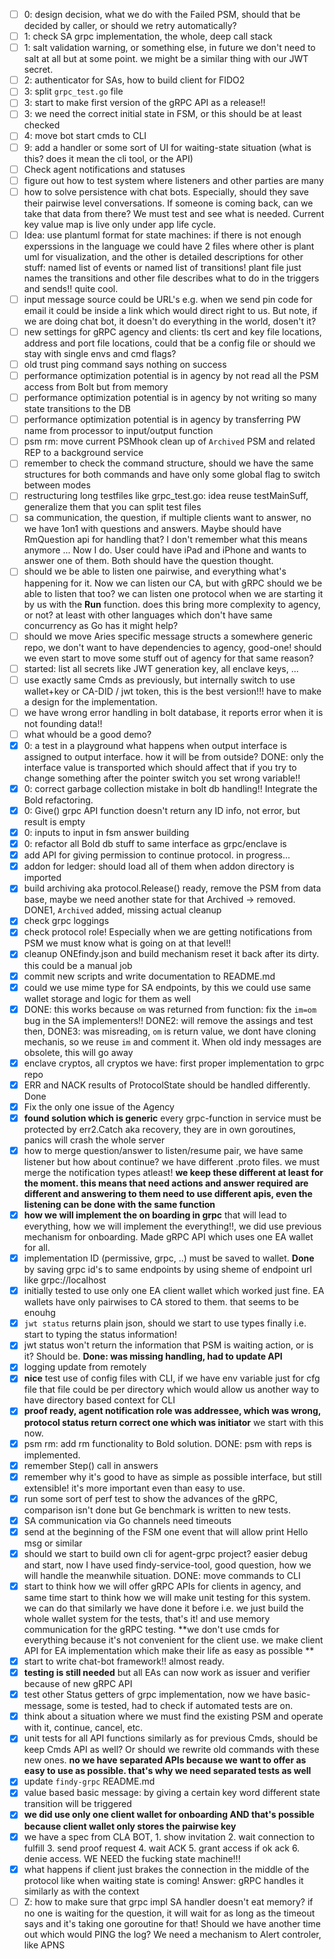 - [ ] 0: design decision, what we do with the Failed PSM, should that be decided by caller, or should we retry automatically?
- [ ] 1: check SA grpc implementation, the whole, deep call stack
- [ ] 1: salt validation warning, or something else, in future we don't need to salt at all but at some point. we might be a similar thing with our JWT secret.
- [ ] 2: authenticator for SAs, how to build client for FIDO2
- [ ] 3: split `grpc_test.go` file 
- [ ] 3: start to make first version of the gRPC API as a release!!
- [ ] 3: we need the correct initial state in FSM, or this should be at least checked
- [ ] 4: move bot start cmds to CLI
- [ ] 9: add a handler or some sort of UI for waiting-state situation (what is this? does it mean the cli tool, or the API)
- [ ] Check agent notifications and statuses 
- [ ] figure out how to test system where listeners and other parties are many
- [ ] how to solve persistence with chat bots. Especially, should they save their pairwise level conversations. If someone is coming back, can we take that data from there? We must test and see what is needed. Current key value map is live only under app life cycle.
- [ ] Idea: use plantuml format for state machines: if there is not enough experssions in the language we could have 2 files where other is plant uml for visualization, and the other is detailed descriptions for other stuff: named list of events or named list of transitions! plant file just names the transitions and other file describes what to do in the triggers and sends!! quite cool.
- [ ] input message source could be URL's e.g. when we send pin code for email it could be inside a link which would direct right to us. But note, if we are doing chat bot, it doesn't do everything in the world, dosen't it?
- [ ] new settings for gRPC agency and clients: tls cert and key file locations, address and port file locations, could that be a config file or should we stay with single envs and cmd flags?
- [ ] old trust ping command says nothing on success
- [ ] performance optimization potential is in agency by not read all the PSM access from Bolt but from memory
- [ ] performance optimization potential is in agency by not writing so many state transitions to the DB
- [ ] performance optimization potential is in agency by transferring PW name from processor to input/output function
- [ ] psm rm: move current PSMhook clean up of `Archived` PSM and related REP to a background service
- [ ] remember to check the command structure, should we have the same structures for both commands and have only some global flag to switch between modes
- [ ] restructuring long testfiles like grpc_test.go: idea reuse testMainSuff, generalize them that you can split test files
- [ ] sa communication, the question, if multiple clients want to answer, no we have 1on1 with questions and answers. Maybe should have RmQuestion api for handling that? I don't remember what this means anymore ... Now I do. User could have iPad and iPhone and wants to answer one of them. Both should have the question thought.
- [ ] should we be able to listen one pairwise, and everything what's happening for it. Now we can listen our CA, but with gRPC should we be able to listen that too? we can listen one protocol when we are starting it by us with the **Run** function. does this bring more complexity to agency, or not? at least with other languages which don't have same concurrency as Go has it might help?
- [ ] should we move Aries specific message structs a somewhere generic repo, we don't want to have dependencies to agency, good-one! should we even start to move some stuff out of agency for that same reason?
- [ ] started: list all secrets like JWT generation key, all enclave keys, ...
- [ ] use exactly same Cmds as previously, but internally switch to use wallet+key or CA-DID / jwt token, this is the best version!!! have to make a design for the implementation.
- [ ] we have wrong error handling in bolt database, it reports error when it is not founding data!!
- [ ] what whould be a good demo?
- [x] 0: a test in a playground what happens when output interface is assigned to output interface. how it will be from outside? DONE: only the interface value is transported which should affect that if you try to change something after the pointer switch you set wrong variable!!
- [x] 0: correct garbage collection mistake in bolt db handling!! Integrate the Bold refactoring.
- [x] 0: Give() grpc API function doesn't return any ID info, not error, but result is empty
- [x] 0: inputs to input in fsm answer building
- [x] 0: refactor all Bold db stuff to same interface as grpc/enclave is
- [x] add API for giving permission to continue protocol. in progress...
- [x] addon for ledger: should load all of them when addon directory is imported
- [x] build archiving aka protocol.Release() ready, remove the PSM from data base, maybe we need another state for that Archived -> removed. DONE1, `Archived` added, missing actual cleanup
- [x] check grpc loggings
- [x] check protocol role! Especially when we are getting notifications from PSM we must know what is going on at that level!!
- [x] cleanup ONEfindy.json and build mechanism reset it back after its dirty. this could be a manual job
- [x] commit new scripts and write documentation to README.md 
- [x] could we use mime type for SA endpoints, by this we could use same wallet storage and logic for them as well
- [x] DONE: this works because `om` was returned from function: fix the `im=om` bug in the SA implementers!! DONE2: will remove the assings and test then, DONE3: was misreading, `om` is return value, we dont have cloning mechanis, so we reuse `im` and comment it. When old indy messages are obsolete, this will go away
- [x] enclave cryptos, all cryptos we have: first proper implementation to grpc repo
- [x] ERR and NACK results of ProtocolState should be handled differently. Done
- [x] Fix the only one issue of the Agency
- [x] **found solution which is generic** every grpc-function in service must be protected by err2.Catch aka recovery, they are in own goroutines, panics will crash the whole server
- [x] how to merge question/answer to listen/resume pair, we have same listener but how about continue? we have different .proto files. we must merge the notification types atleast! **we keep these different at least for the moment. this means that need actions and answer required are different and answering to them need to use different apis, even the listening can be done with the same function**
- [x] **how we will implement the on boarding in grpc** that will lead to everything, how we will implement the everything!!, we did use previous mechanism for onboarding. Made gRPC API which uses one EA wallet for all.
- [x] implementation ID (permissive, grpc, ..) must be saved to wallet. **Done** by saving grpc id's to same endpoints by using sheme of endpoint url like grpc://localhost
- [x] initially tested to use only one EA client wallet which worked just fine. EA wallets have only pairwises to CA stored to them. that seems to be enouhg
- [x] `jwt status` returns plain json, should we start to use types finally i.e. start to typing the status information!
- [x] jwt status won't return the information that PSM is waiting action, or is it? Should be. **Done: was missing handling, had to update API**
- [x] logging update from remotely
- [x] **nice** test use of config files with CLI, if we have env variable just for cfg file that file could be per directory which would allow us another way to have directory based context for CLI
- [x] **proof ready, agent notification role was addressee, which was wrong, protocol status return correct one which was initiator** we start with this now.
- [x] psm rm: add rm functionality to Bold solution. DONE: psm with reps is implemented.
- [x] remember Step() call in answers
- [x] remember why it's good to have as simple as possible interface, but still extensible! it's more important even than easy to use.
- [x] run some sort of perf test to show the advances of the gRPC, comparison isn't done but Ge benchmark is written to new tests.
- [x] SA communication via Go channels need timeouts
- [x] send at the beginning of the FSM one event that will allow print Hello msg or similar
- [x] should we start to build own cli for agent-grpc project? easier debug and start, now I have used findy-service-tool, good question, how we will handle the meanwhile situation. DONE: move commands to CLI
- [x] start to think how we will offer gRPC APIs for clients in agency, and same time start to think how we will make unit testing for this system. we can do that similarly we have done it before i.e. we just build the whole wallet system for the tests, that's it! and use memory communication for the gRPC testing. **we don't use cmds for everything because it's not convenient for the client use. we make client API for EA implementation which make their life as easy as possible **
- [x] start to write chat-bot framework!! almost ready.
- [x] **testing is still needed** but all EAs can now work as issuer and verifier because of new gRPC API 
- [x] test other Status getters of grpc implementation, now we have basic-message, some is tested, had to check if automated tests are on.
- [x] think about a situation where we must find the existing PSM and operate with it, continue, cancel, etc.
- [x] unit tests for all API functions similarly as for previous Cmds, should be keep Cmds API as well? Or should we rewrite old commands with these new ones. **no we have separated APIs because we want to offer as easy to use as possible. that's why we need separated tests as well**
- [x] update `findy-grpc` README.md
- [x] value based basic message: by giving a certain key word different state transition will be triggered
- [x] **we did use only one client wallet for onboarding AND that's possible because client wallet only stores the pairwise key**
- [x] we have a spec from CLA BOT, 1. show invitation 2. wait connection to fulfill 3. send proof request 4. wait ACK 5. grant access if ok ack 6. denie access. WE NEED the fucking state machine!!!
- [x] what happens if client just brakes the connection in the middle of the protocol like when waiting state is coming! Answer: gRPC handles it similarly as with the context
- [ ] Z: how to make sure that grpc impl SA handler doesn't eat memory? if no one is waiting for the question, it will wait for as long as the timeout says and it's taking one goroutine for that! Should we have another time out which would PING the log? We need a mechanism to Alert controler, like APNS
